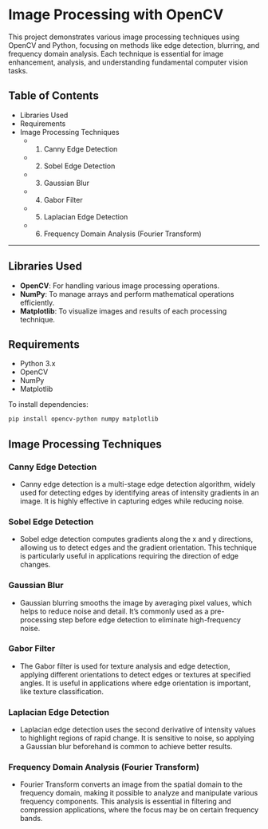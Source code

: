 # Image Processing with OpenCV

This project demonstrates various image processing techniques using OpenCV and Python, focusing on methods like edge detection, blurring, and frequency domain analysis. Each technique is essential for image enhancement, analysis, and understanding fundamental computer vision tasks.

## Table of Contents
- Libraries Used
- Requirements
- Image Processing Techniques
  - 1. Canny Edge Detection
  - 2. Sobel Edge Detection
  - 3. Gaussian Blur
  - 4. Gabor Filter
  - 5. Laplacian Edge Detection
  - 6. Frequency Domain Analysis (Fourier Transform)

---

## Libraries Used

- **OpenCV**: For handling various image processing operations.
- **NumPy**: To manage arrays and perform mathematical operations efficiently.
- **Matplotlib**: To visualize images and results of each processing technique.

## Requirements

- Python 3.x
- OpenCV
- NumPy
- Matplotlib

To install dependencies:
```bash
pip install opencv-python numpy matplotlib
```

## Image Processing Techniques

 ### Canny Edge Detection
- Canny edge detection is a multi-stage edge detection algorithm, widely used for detecting edges by identifying areas of intensity gradients in an image. It is highly effective in capturing edges while reducing noise.

### Sobel Edge Detection
- Sobel edge detection computes gradients along the x and y directions, allowing us to detect edges and the gradient orientation. This technique is particularly useful in applications requiring the direction of edge changes.

###  Gaussian Blur
- Gaussian blurring smooths the image by averaging pixel values, which helps to reduce noise and detail. It’s commonly used as a pre-processing step before edge detection to eliminate high-frequency noise.

### Gabor Filter
- The Gabor filter is used for texture analysis and edge detection, applying different orientations to detect edges or textures at specified angles. It is useful in applications where edge orientation is important, like texture classification.

### Laplacian Edge Detection
- Laplacian edge detection uses the second derivative of intensity values to highlight regions of rapid change. It is sensitive to noise, so applying a Gaussian blur beforehand is common to achieve better results.

### Frequency Domain Analysis (Fourier Transform)
- Fourier Transform converts an image from the spatial domain to the frequency domain, making it possible to analyze and manipulate various frequency components. This analysis is essential in filtering and compression applications, where the focus may be on certain frequency bands.
